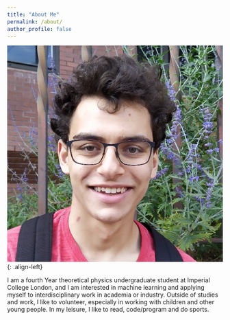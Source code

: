 ```yaml
---
title: "About Me"
permalink: /about/
author_profile: false
---
```


![profile-image](/assets/images/profile_about.jpeg){: .align-left}

I am a fourth Year theoretical physics undergraduate student at Imperial College London, and I am interested in machine learning and applying myself to interdisciplinary work in academia or industry. Outside of studies and work, I like to volunteer, especially in working with children and other young people. In my leisure, I like to read, code/program and do sports.